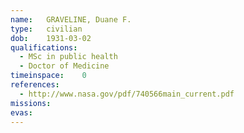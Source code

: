 ```yaml
---
name:	GRAVELINE, Duane F.
type:	civilian
dob:	1931-03-02
qualifications:
  - MSc in public health
  - Doctor of Medicine
timeinspace:	0
references:
  - http://www.nasa.gov/pdf/740566main_current.pdf
missions:
evas:
---
```

